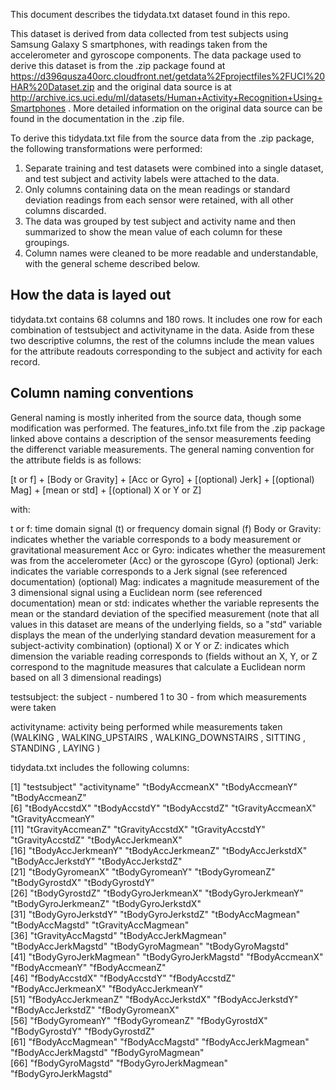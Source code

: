 This document describes the tidydata.txt dataset found in this repo.

This dataset is derived from data collected from test subjects using Samsung Galaxy S smartphones, with readings taken from the
accelerometer and gyroscope components.  The data package used to derive this dataset is from the .zip package found at
https://d396qusza40orc.cloudfront.net/getdata%2Fprojectfiles%2FUCI%20HAR%20Dataset.zip and the original data source is at
http://archive.ics.uci.edu/ml/datasets/Human+Activity+Recognition+Using+Smartphones .  More detailed information on the original
data source can be found in the documentation in the .zip file.

To derive this tidydata.txt file from the source data from the .zip package, the following transformations were performed:

1.  Separate training and test datasets were combined into a single dataset, and test subject and activity labels were attached to the data.
2.  Only columns containing data on the mean readings or standard deviation readings from each sensor were retained, with all other columns
	discarded.
3.  The data was grouped by test subject and activity name and then summarized to show the mean value of each column for these groupings.
4.  Column names were cleaned to be more readable and understandable, with the general scheme described below.


How the data is layed out
-------------------------
tidydata.txt contains 68 columns and 180 rows.  It includes one row for each combination of testsubject and activityname in the data.  Aside from
these two descriptive columns, the rest of the columns include the mean values for the attribute readouts corresponding to the subject and activity
for each record.

Column naming conventions
-------------------------
General naming is mostly inherited from the source data, though some modification was performed.  The features_info.txt file from the .zip package 
linked above contains a description of the sensor measurements feeding the differenct variable measurements.  The general naming convention for the
attribute fields is as follows:

[t or f] + [Body or Gravity] + [Acc or Gyro] + [(optional) Jerk] + [(optional) Mag] + [mean or std] + [(optional) X or Y or Z]

with:

t or f: time domain signal (t) or frequency domain signal (f)
Body or Gravity: indicates whether the variable corresponds to a body measurement or gravitational measurement
Acc or Gyro: indicates whether the measurement was from the accelerometer (Acc) or the gyroscope (Gyro)
(optional) Jerk: indicates the variable corresponds to a Jerk signal (see referenced documentation)
(optional) Mag: indicates a magnitude measurement of the 3 dimensional signal using a Euclidean norm (see referenced documentation)
mean or std: indicates whether the variable represents the mean or the standard deviation of the specified measurement (note that all values in this
		dataset are means of the underlying fields, so a "std" variable displays the mean of the underlying standard devation measurement for
		a subject-activity combination)
(optional) X or Y or Z: indicates which dimension the variable reading corresponds to (fields without an X, Y, or Z correspond to the magnitude measures
		that calculate a Euclidean norm based on all 3 dimensional readings)

testsubject: the subject - numbered 1 to 30 - from which measurements were taken

activityname: activity being performed while measurements taken (WALKING
, WALKING_UPSTAIRS
, WALKING_DOWNSTAIRS
, SITTING
, STANDING
, LAYING
)


tidydata.txt includes the following columns:

 [1] "testsubject"          "activityname"         "tBodyAccmeanX"        "tBodyAccmeanY"        "tBodyAccmeanZ"       
 [6] "tBodyAccstdX"         "tBodyAccstdY"         "tBodyAccstdZ"         "tGravityAccmeanX"     "tGravityAccmeanY"    
[11] "tGravityAccmeanZ"     "tGravityAccstdX"      "tGravityAccstdY"      "tGravityAccstdZ"      "tBodyAccJerkmeanX"   
[16] "tBodyAccJerkmeanY"    "tBodyAccJerkmeanZ"    "tBodyAccJerkstdX"     "tBodyAccJerkstdY"     "tBodyAccJerkstdZ"    
[21] "tBodyGyromeanX"       "tBodyGyromeanY"       "tBodyGyromeanZ"       "tBodyGyrostdX"        "tBodyGyrostdY"       
[26] "tBodyGyrostdZ"        "tBodyGyroJerkmeanX"   "tBodyGyroJerkmeanY"   "tBodyGyroJerkmeanZ"   "tBodyGyroJerkstdX"   
[31] "tBodyGyroJerkstdY"    "tBodyGyroJerkstdZ"    "tBodyAccMagmean"      "tBodyAccMagstd"       "tGravityAccMagmean"  
[36] "tGravityAccMagstd"    "tBodyAccJerkMagmean"  "tBodyAccJerkMagstd"   "tBodyGyroMagmean"     "tBodyGyroMagstd"     
[41] "tBodyGyroJerkMagmean" "tBodyGyroJerkMagstd"  "fBodyAccmeanX"        "fBodyAccmeanY"        "fBodyAccmeanZ"       
[46] "fBodyAccstdX"         "fBodyAccstdY"         "fBodyAccstdZ"         "fBodyAccJerkmeanX"    "fBodyAccJerkmeanY"   
[51] "fBodyAccJerkmeanZ"    "fBodyAccJerkstdX"     "fBodyAccJerkstdY"     "fBodyAccJerkstdZ"     "fBodyGyromeanX"      
[56] "fBodyGyromeanY"       "fBodyGyromeanZ"       "fBodyGyrostdX"        "fBodyGyrostdY"        "fBodyGyrostdZ"       
[61] "fBodyAccMagmean"      "fBodyAccMagstd"       "fBodyAccJerkMagmean"  "fBodyAccJerkMagstd"   "fBodyGyroMagmean"    
[66] "fBodyGyroMagstd"      "fBodyGyroJerkMagmean" "fBodyGyroJerkMagstd" 